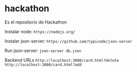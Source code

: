# hackathon
Es el repositorio de Hackathon

Instalar node:
	`https://nodejs.org/`

Instalar json-server:
	`https://github.com/typicode/json-server`

Run json-server:
	`json-server db.json`

Backend URLs
	`http://localhost:3000/card.html?delete`
	`http://localhost:3000/card.html?add`